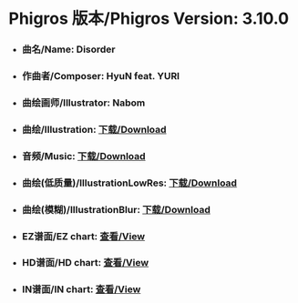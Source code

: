 
# Phigros 版本/Phigros Version:  3.10.0

- ### __曲名/Name:  Disorder__

- ### __作曲者/Composer:  HyuN feat. YURI__

- ### __曲绘画师/Illustrator:  Nabom__

- ### __曲绘/Illustration:  [下载/Download](https://github.com/Po6647A/WebAssests/releases/download/3.10.0/1090.png)__

- ### __音频/Music:  [下载/Download](https://github.com/Po6647A/WebAssests/releases/download/3.10.0/1641.ogg)__

- ### __曲绘(低质量)/IllustrationLowRes:  [下载/Download](https://github.com/Po6647A/WebAssests/releases/download/3.10.0/1582.png)__

- ### __曲绘(模糊)/IllustrationBlur:  [下载/Download](https://github.com/Po6647A/WebAssests/releases/download/3.10.0/0)__


- ### __EZ谱面/EZ chart:  [查看/View](./EZ.json/index.html)__

- ### __HD谱面/HD chart:  [查看/View](./HD.json/index.html)__

- ### __IN谱面/IN chart:  [查看/View](./IN.json/index.html)__
